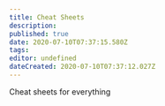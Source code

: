 ```yaml
---
title: Cheat Sheets
description: 
published: true
date: 2020-07-10T07:37:15.580Z
tags: 
editor: undefined
dateCreated: 2020-07-10T07:37:12.027Z
---
```


Cheat sheets for everything